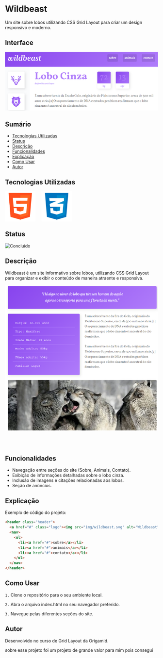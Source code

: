 # Wildbeast

Um site sobre lobos utilizando CSS Grid Layout para criar um design responsivo e moderno.

## Interface

<div align="center">
  <img src="img/logo.png" alt="Imagem do Projeto" width="900">
</div>

## Sumário

- [Tecnologias Utilizadas](#tecnologias-utilizadas)
- [Status](#status)
- [Descrição](#descrição)
- [Funcionalidades](#funcionalidades)
- [Explicação](#explicação)
- [Como Usar](#como-usar)
- [Autor](#autor)

## Tecnologias Utilizadas

<div style="display: flex; flex-direction: row;">
  <div style="margin-right: 20px; display: flex; justify-content: flex-start;">
    <img src="img/html.png" alt="Logo HTML" width="100"/>
  </div>
  <div style="margin-right: 20px; display: flex; justify-content: flex-start;">
    <img src="img/css.png" alt="Logo CSS" width="100"/>
  </div>
</div>

## Status

![Concluído](http://img.shields.io/static/v1?label=STATUS&message=CONCLUIDO&color=GREEN&style=for-the-badge)

## Descrição

Wildbeast é um site informativo sobre lobos, utilizando CSS Grid Layout para organizar e exibir o conteúdo de maneira atraente e responsiva.

<div align="center">
  <img src="img/logo2.png" alt="Imagem do Projeto" width="900">
</div>

<br></br>

## Funcionalidades

- Navegação entre seções do site (Sobre, Animais, Contato).
- Exibição de informações detalhadas sobre o lobo cinza.
- Inclusão de imagens e citações relacionadas aos lobos.
- Seção de anúncios.

## Explicação

Exemplo de código do projeto:

```html
<header class="header">
  <a href="#" class="logo"><img src="img/wildbeast.svg" alt="Wildbeast"></a>
  <nav>
    <ul>
      <li><a href="#">sobre</a></li>
      <li><a href="#">animais</a></li>
      <li><a href="#">contato</a></li>
    </ul>
  </nav>
</header>
```

## Como Usar

`1.` Clone o repositório para o seu ambiente local.

`2.` Abra o arquivo index.html no seu navegador preferido.

`3.` Navegue pelas diferentes seções do site.

## Autor
Desenvolvido no curso de Grid Layout da Origamid.

sobre esse projeto 
foi um projeto de grande valor para mim 
pois consegui